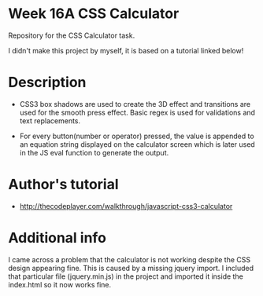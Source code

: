 # Week 16A CSS Calculator
Repository for the CSS Calculator task.

I didn't make this project by myself, it is based on a tutorial linked below!

# Description
- CSS3 box shadows are used to create the 3D effect and transitions are used for the smooth press effect. Basic regex is used for 
validations and text replacements.

- For every button(number or operator) pressed, the value is appended to an equation string displayed on the calculator screen which is 
later used in the JS eval function to generate the output.

# Author's tutorial
- http://thecodeplayer.com/walkthrough/javascript-css3-calculator

# Additional info
I came across a problem that the calculator is not working despite the CSS design appearing fine.
This is caused by a missing jquery import. I included that particular file (jquery.min.js) in the project and imported it inside the index.html so it now works fine.
